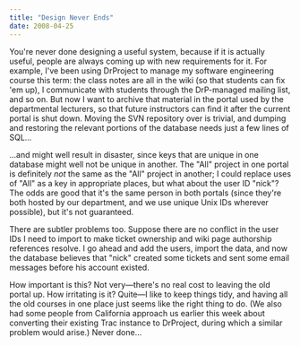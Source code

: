 ```yaml
---
title: "Design Never Ends"
date: 2008-04-25
---
```

You're never done designing a useful system, because if it is actually useful, people are always coming up with new requirements for it.  For example, I've been using DrProject to manage my software engineering course this term: the class notes are all in the wiki (so that students can fix 'em up), I communicate with students through the DrP-managed mailing list, and so on.  But now I want to archive that material in the portal used by the departmental lecturers, so that future instructors can find it after the current portal is shut down. Moving the SVN repository over is trivial, and dumping and restoring the relevant portions of the database needs just a few lines of SQL…

…and might well result in disaster, since keys that are unique in one database might well not be unique in another. The "All" project in one portal is definitely <em>not</em> the same as the "All" project in another; I could replace uses of "All" as a key in appropriate places, but what about the user ID "nick"?  The odds are good that it's the same person in both portals (since they're both hosted by our department, and we use unique Unix IDs wherever possible), but it's not guaranteed.

There are subtler problems too. Suppose there are no conflict in the user IDs I need to import to make ticket ownership and wiki page authorship references resolve.  I go ahead and add the users, import the data, and now the database believes that "nick" created some tickets and sent some email messages before his account existed.

How important is this?  Not very—there's no real cost to leaving the old portal up.  How irritating is it?  Quite—I like to keep things tidy, and having all the old courses in one place just seems like the right thing to do.  (We also had some people from California approach us earlier this week about converting their existing Trac instance to DrProject, during which a similar problem would arise.)  Never done…
